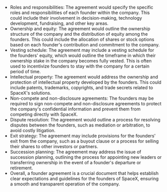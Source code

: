 
- Roles and responsibilities: The agreement would specify the specific roles and responsibilities of each founder within the company. This could include their involvement in decision-making, technology development, fundraising, and other key areas.
- Ownership and equity: The agreement would outline the ownership structure of the company and the distribution of equity among the founders. This could include the allocation of shares or stock options based on each founder's contribution and commitment to the company.
- Vesting schedule: The agreement may include a vesting schedule for the founders' equity, which would outline the timeframe in which their ownership stake in the company becomes fully vested. This is often used to incentivize founders to stay with the company for a certain period of time.
- Intellectual property: The agreement would address the ownership and protection of intellectual property developed by the founders. This could include patents, trademarks, copyrights, and trade secrets related to SpaceX's solutions.
- Non-compete and non-disclosure agreements: The founders may be required to sign non-compete and non-disclosure agreements to protect the company's confidential information and prevent them from competing directly with SpaceX.
- Dispute resolution: The agreement would outline a process for resolving disputes between the founders, such as mediation or arbitration, to avoid costly litigation.
- Exit strategy: The agreement may include provisions for the founders' exit from the company, such as a buyout clause or a process for selling their shares to other investors or partners.
- Succession planning: The agreement may address the issue of succession planning, outlining the process for appointing new leaders or transferring ownership in the event of a founder's departure or retirement.
- Overall, a founder agreement is a crucial document that helps establish clear expectations and guidelines for the founders of SpaceX, ensuring a smooth and transparent operation of the company.



